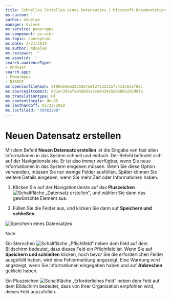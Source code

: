 ```yaml
---
title: Schnelles Erstellen eines Datensatzes | Microsoft-Dokumentation
ms.custom: ''
author: mduelae
manager: kvivek
ms.service: powerapps
ms.component: pa-user
ms.topic: conceptual
ms.date: 2/21/2019
ms.author: mduelae
ms.reviewer: ''
ms.assetid: ''
search.audienceType:
- enduser
search.app:
- PowerApps
- D365CE
ms.openlocfilehash: 8f9b6b0ea2236027a0f27332115f34c25036f8ec
ms.sourcegitcommit: 6d1ec3d5afa0466d1a5ce4434e588686a195d0fa
ms.translationtype: HT
ms.contentlocale: de-DE
ms.lasthandoff: 02/22/2019
ms.locfileid: "56663290"
---
```

# <a name="create-a-new-record"></a>Neuen Datensatz erstellen


Mit dem Befehl **Neuen Datensatz erstellen** ist die Eingabe von fast allen Informationen in das System schnell und einfach. Der Befehl befindet sich auf der Navigationsleiste. Er ist also immer verfügbar, wenn Sie neue Informationen in das System eingeben müssen. Wenn Sie diese Option verwenden, müssen Sie nur wenige Felder ausfüllen. Später können Sie weitere Details eingeben, wenn Sie mehr Zeit oder Informationen haben.  
    
1. Klicken Sie auf der Navigationsleiste auf das **Pluszeichen** ![Schaltfläche „Datensatz erstellen“](media/create-record-button.png "Schaltfläche „Datensatz erstellen“"), und wählen Sie dann das gewünschte Element aus.  
  
2.  Füllen Sie die Felder aus, und klicken Sie dann auf **Speichern und schließen**.  

  ![Speichern eines Datensatzes](media/quick_create.png "Speichern eines Datensatzes")
  
> [!NOTE]
> Ein Sternchen ![Schaltfläche „Pflichtfeld“](media/required-field-button.png "Schaltfläche „Pflichtfeld“") neben dem Feld auf dem Bildschirm bedeutet, dass dieses Feld ein Pflichtfeld ist. Wenn Sie auf **Speichern und schließen** klicken, noch bevor Sie die erforderlichen Felder ausgefüllt haben, wird eine Fehlermeldung angezeigt. Eine Warnung wird angezeigt, wenn Sie Informationen eingegeben haben und auf **Abbrechen** geklickt haben.
>   
> Ein Pluszeichen ![Schaltfläche „Erforderliches Feld“](media/recommended-field-button.png "Schaltfläche „Erforderliches Feld“") neben dem Feld auf dem Bildschirm bedeutet, dass von Ihrer Organisation empfohlen wird, dieses Feld auszufüllen.  
    
